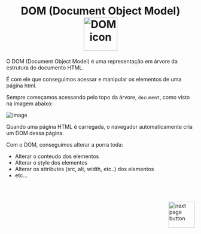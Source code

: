 <h1 align="center">
    DOM (Document Object Model)
    <img src="https://img.icons8.com/?size=512&id=nz6rjpcg2em5&format=png" alt="DOM icon" width="90px" align="center">
</h1>

O DOM (Document Object Model) é uma representação em árvore da estrutura do documento HTML.

É com ele que conseguimos acessar e manipular os elementos de uma página html. 

Sempre começamos acessando pelo topo da árvore, `document`, como visto na imagem abaixo:


![image](https://www.tutorialrepublic.com/lib/images/html-dom-illustration.png)

Quando uma página HTML é carregada, o navegador automaticamente cria um DOM dessa página.

Com o DOM, conseguimos alterar a porra toda:

- Alterar o conteudo dos elementos
- Alterar o style dos elementos
- Alterar os attributes (src, alt, width, etc..) dos elementos
- etc...

<br>
<br>

<!-- next page button -->
[<img src="https://img.icons8.com/?size=512&id=47092&format=png" alt="next page button" width="70px" align="right">](../8.dom/1.acessando_elementos.md)
